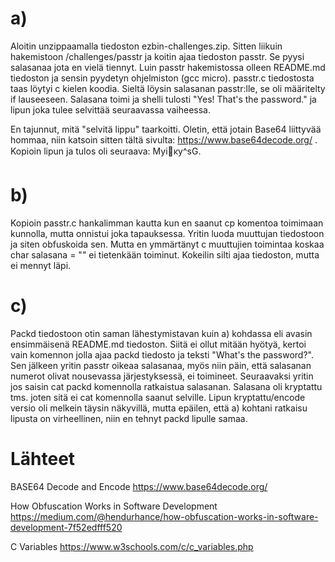 # a)
Aloitin unzippaamalla tiedoston ezbin-challenges.zip. Sitten liikuin hakemistoon /challenges/passtr ja koitin ajaa tiedoston passtr. Se pyysi salasanaa jota en vielä tiennyt. Luin passtr hakemistossa olleen README.md tiedoston ja sensin pyydetyn ohjelmiston (gcc micro). passtr.c tiedostosta taas löytyi c kielen koodia. Sieltä löysin salasanan passtr:lle, se oli määritelty if lauseeseen. Salasana toimi ja shelli tulosti "Yes! That's the password." ja lipun joka tulee selvittää seuraavassa vaiheessa.

En tajunnut, mitä "selvitä lippu" taarkoitti. Oletin, että jotain Base64 liittyvää hommaa, niin katsoin sitten tältä sivulta: https://www.base64decode.org/ . Kopioin lipun ja tulos oli seuraava: Myiκy^sG.

# b)

Kopioin passtr.c hankalimman kautta kun en saanut cp komentoa toimimaan kunnolla, mutta onnistui joka tapauksessa. Yritin luoda muuttujan tiedostoon ja siten obfuskoida sen. Mutta en ymmärtänyt c muuttujien toimintaa koskaa char salasana = "" ei tietenkään toiminut. Kokeilin silti ajaa tiedoston, mutta ei mennyt läpi.

# c)

Packd tiedostoon otin saman lähestymistavan kuin a) kohdassa eli avasin ensimmäisenä README.md tiedoston. Siitä ei ollut mitään hyötyä, kertoi vain komennon jolla ajaa packd tiedosto ja teksti "What's the password?". Sen jälkeen yritin passtr oikeaa salasanaa, myös niin päin, että salasanan numerot olivat nousevassa järjestyksessä, ei toimineet. Seuraavaksi yritin jos saisin cat packd komennolla ratkaistua salasanan. Salasana oli kryptattu tms. joten sitä ei cat komennolla saanut selville. Lipun kryptattu/encode versio oli melkein täysin näkyvillä, mutta epäilen, että a) kohtani ratkaisu lipusta on virheellinen, niin en tehnyt packd lipulle samaa.

# Lähteet
BASE64 Decode and Encode https://www.base64decode.org/

How Obfuscation Works in Software Development https://medium.com/@hendurhance/how-obfuscation-works-in-software-development-7f52edfff520

C Variables https://www.w3schools.com/c/c_variables.php
